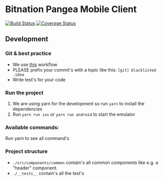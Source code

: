# Bitnation Pangea Mobile Client

[![Build Status](https://semaphoreci.com/api/v1/florianlenz/bitnation-pangea-mobile/branches/master/badge.svg)](https://semaphoreci.com/florianlenz/bitnation-pangea-mobile)
[![Coverage Status](https://coveralls.io/repos/github/Bit-Nation/BITNATION-Pangea-mobile/badge.svg?branch=master)](https://coveralls.io/github/Bit-Nation/BITNATION-Pangea-mobile?branch=master)

## Development

### Git & best practice

- We use [this](http://nvie.com/posts/a-successful-git-branching-model/) workflow
- PLEASE prefix your commit's with a topic like this: `[git] blacklisted .idea`
- Write test's for your code

### Run the project

1. We are using yarn for the development so run `yarn` to install the dependencies
2. Run `yarn run ios` or `yarn run android` to start the emulator

### Available commands: 

Run yarn to see all command's

### Project structure

- `./src/components/common` contain's all common components like e.g. a "header" component.
- `./__tests__` contain's all the test's
